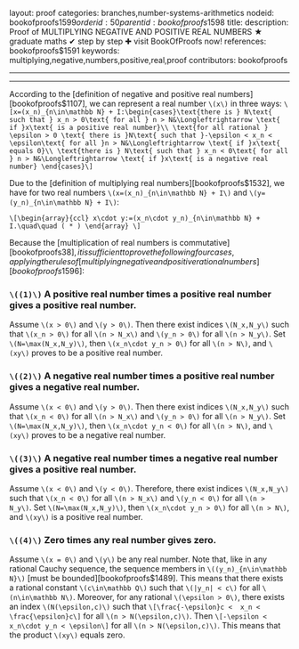 layout: proof
categories: branches,number-systems-arithmetics
nodeid: bookofproofs$1599
orderid: 50
parentid: bookofproofs$1598
title: 
description:  Proof of MULTIPLYING NEGATIVE AND POSITIVE REAL NUMBERS &#9733; graduate maths &#10004; step by step &#10010; visit BookOfProofs now!
references: bookofproofs$1591
keywords: multiplying,negative,numbers,positive,real,proof
contributors: bookofproofs

---


---

According to the [definition of negative and positive real numbers][bookofproofs$1107], we can represent a real number `\(x\)` in three ways:
`\[x=(x_n)_{n\in\mathbb N} + I:\begin{cases}\text{there is } N\text{ such that } x_n > 0\text{ for all } n > N&\Longleftrightarrow \text{ if }x\text{ is a positive real number}\\
\text{for all rational } \epsilon > 0 \text{ there is }N\text{ such that }-\epsilon < x_n < \epsilon\text{ for all }n > N&\Longleftrightarrow \text{ if }x\text{ equals 0}\\
\text{there is } N\text{ such that } x_n < 0\text{ for all } n > N&\Longleftrightarrow \text{ if }x\text{ is a negative real number}
\end{cases}\]`

Due to the  [definition of multiplying real numbers][bookofproofs$1532], we have for two real numbers `\(x=(x_n)_{n\in\mathbb N} + I\)` and `\(y=(y_n)_{n\in\mathbb N} + I\)`:

`\[\begin{array}{ccl}
x\cdot y:=(x_n\cdot y_n)_{n\in\mathbb N} + I.\quad\quad ( * )
\end{array}
\]`

Because the [multiplication of real numbers is commutative][bookofproofs$38], it is sufficient to prove the following four cases, applying the rules of [multiplying negative and positive rational numbers][bookofproofs$1596]:

### `\((1)\)` A positive real number times a positive real number gives a positive real number.

Assume `\(x > 0\)` and `\(y > 0\)`. Then there exist indices `\(N_x,N_y\)` such that `\(x_n > 0\)` for all `\(n > N_x\)` and `\(y_n > 0\)` for all `\(n > N_y\)`. Set `\(N=\max(N_x,N_y)\)`, then `\(x_n\cdot y_n > 0\)` for all `\(n > N\)`, and `\(xy\)` proves to be a positive real number.

### `\((2)\)` A negative real number times a positive real number gives a negative real number.

Assume `\(x < 0\)` and `\(y > 0\)`. Then there exist indices `\(N_x,N_y\)` such that `\(x_n < 0\)` for all `\(n > N_x\)` and `\(y_n > 0\)` for all `\(n > N_y\)`. Set `\(N=\max(N_x,N_y)\)`, then `\(x_n\cdot y_n < 0\)` for all `\(n > N\)`, and `\(xy\)` proves to be a negative real number.

### `\((3)\)` A negative real number times a negative real number gives a positive real number.

Assume `\(x < 0\)` and `\(y < 0\)`. Therefore, there exist indices `\(N_x,N_y\)` such that `\(x_n < 0\)` for all `\(n > N_x\)` and `\(y_n < 0\)` for all `\(n > N_y\)`. Set `\(N=\max(N_x,N_y)\)`, then `\(x_n\cdot y_n > 0\)` for all `\(n > N\)`, and `\(xy\)` is a positive real number.

### `\((4)\)` Zero times any real number gives zero.

Assume `\(x = 0\)` and `\(y\)` be any real number. Note that, like in any rational Cauchy sequence, the sequence members in `\((y_n)_{n\in\mathbb N}\)` [must be bounded][bookofproofs$1489]. This means that there exists a rational constant `\(c\in\mathbb Q\)` such that `\(|y_n| < c\)` for all `\(n\in\mathbb N\)`. Moreover, for any rational `\(\epsilon > 0\)`, there exists an index `\(N(\epsilon,c)\)` such that `\[\frac{-\epsilon}c <  x_n < \frac{\epsilon}c\]` for all `\(n > N(\epsilon,c)\)`. Then `\[-\epsilon < x_n\cdot y_n < \epsilon\]` for all `\(n > N(\epsilon,c)\)`. This means that the product `\(xy\)` equals zero.
